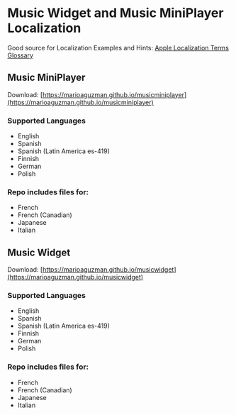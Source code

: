 # Music Widget and Music MiniPlayer Localization

Good source for Localization Examples and Hints: [Apple Localization Terms Glossary](https://applelocalization.com/macos)

## Music MiniPlayer
Download: [https://marioaguzman.github.io/musicminiplayer](https://marioaguzman.github.io/musicminiplayer)

### Supported Languages
- English
- Spanish 
- Spanish (Latin America es-419)
- Finnish 
- German 
- Polish

### Repo includes files for:
- French
- French (Canadian)
- Japanese
- Italian

## Music Widget

Download: [https://marioaguzman.github.io/musicwidget](https://marioaguzman.github.io/musicwidget)

### Supported Languages
- English
- Spanish 
- Spanish (Latin America es-419)
- Finnish 
- German 
- Polish

### Repo includes files for:
- French
- French (Canadian)
- Japanese
- Italian
